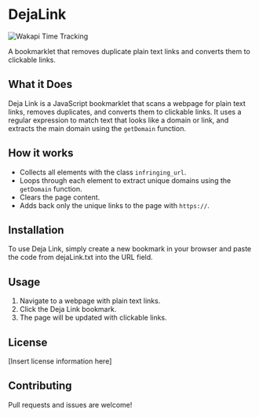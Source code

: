 # DejaLink

<img src="https://wakapi-qt1b.onrender.com/api/badge/fahad/interval:any/project:dejaLink" 
     alt="Wakapi Time Tracking" 
     title="Spent more than that amount of time spent on this project">

A bookmarklet that removes duplicate plain text links and converts them to clickable links.

## What it Does

Deja Link is a JavaScript bookmarklet that scans a webpage for plain text links, removes duplicates, and converts them to clickable links. It uses a regular expression to match text that looks like a domain or link, and extracts the main domain using the `getDomain` function.

## How it works

- Collects all elements with the class `infringing_url`.
- Loops through each element to extract unique domains using the `getDomain` function.
- Clears the page content.
- Adds back only the unique links to the page with `https://`.

## Installation

To use Deja Link, simply create a new bookmark in your browser and paste the code from dejaLink.txt into the URL field.

## Usage

1. Navigate to a webpage with plain text links.
2. Click the Deja Link bookmark.
3. The page will be updated with clickable links.

## License

[Insert license information here]

## Contributing

Pull requests and issues are welcome!
